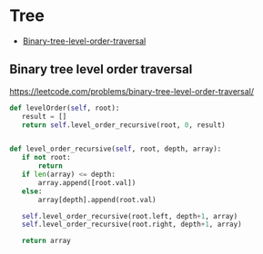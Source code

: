  # Tree

+ [Binary-tree-level-order-traversal](#binary-tree-level-order-traversal)

 ## Binary tree level order traversal

 https://leetcode.com/problems/binary-tree-level-order-traversal/ 

 ```python
def levelOrder(self, root):
    result = []
    return self.level_order_recursive(root, 0, result)


def level_order_recursive(self, root, depth, array):
    if not root:
        return
    if len(array) <= depth:
        array.append([root.val])
    else:
        array[depth].append(root.val)

    self.level_order_recursive(root.left, depth+1, array)
    self.level_order_recursive(root.right, depth+1, array)

    return array

 ```